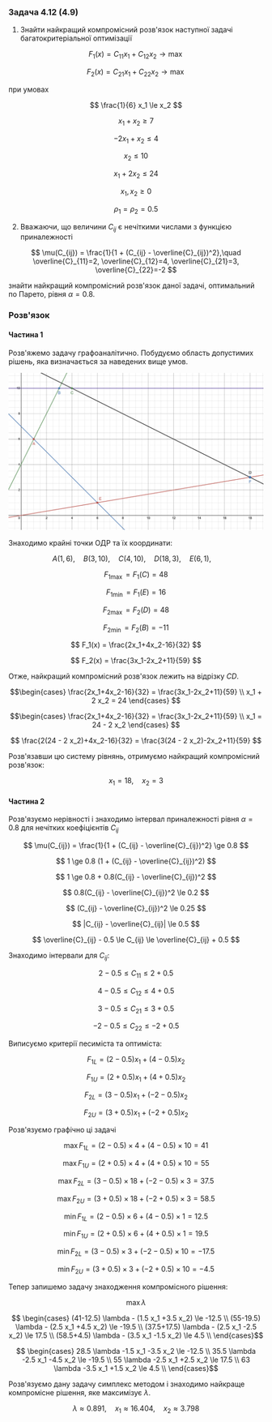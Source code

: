 ### Задача 4.12 (4.9) 

1. Знайти найкращий компромісний розв'язок наступної задачі багатокритеріальної оптимізації 

$$ F_1(x) = C_{11} x_1 + C_{12} x_2 \rightarrow \max $$

$$ F_2(x) = C_{21} x_1 + C_{22} x_2 \rightarrow \max $$

при умовах 

$$ \frac{1}{6} x_1 \le x_2 $$

$$ x_1 + x_2 \ge 7 $$

$$ -2 x_1 + x_2 \le 4 $$

$$ x_2 \le 10 $$

$$ x_1 + 2 x_2 \le 24 $$

$$ x_1, x_2 \ge 0 $$

$$ \rho_1 = \rho_2 = 0.5 $$

2. Вважаючи, що величини $C_{ij}$ є нечіткими числами з функцією приналежності
   
$$ \mu(C_{ij}) = \frac{1}{1 + (C_{ij} - \overline{C}_{ij})^2},\quad 
\overline{C}_{11}=2, 
\overline{C}_{12}=4, 
\overline{C}_{21}=3, 
\overline{C}_{22}=-2
$$

знайти найкращий компромісний розв'язок даної задачі, оптимальний по Парето, рівня $\alpha=0.8$. 

### Розв'язок

#### Частина 1

Розв'яжемо задачу графоаналітично. Побудуємо область допустимих рішень, яка визначається за наведених вище умов.

![](Screenshot%202021-12-26%20at%2017.40.18.png)

Знаходимо крайні точки ОДР та їх координати:


$$ A(1, 6), \quad
B(3, 10), \quad
C(4, 10), \quad
D(18, 3), \quad
E(6, 1), \quad $$

$$ F_{1 \max} = F_1(C) = 48 $$

$$ F_{1 \min} = F_1(E) = 16 $$

$$ F_{2 \max} = F_2(D) = 48 $$

$$ F_{2 \min} = F_2(B) = -11 $$

$$ F_1(x) = \frac{2x_1+4x_2-16}{32} $$

$$ F_2(x) = \frac{3x_1-2x_2+11}{59} $$

Отже, найкращий компромісний розв'язок лежить на відрізку $CD$.

$$\begin{cases}
\frac{2x_1+4x_2-16}{32} = \frac{3x_1-2x_2+11}{59} \\
x_1 + 2 x_2 = 24
\end{cases}
$$

$$\begin{cases}
\frac{2x_1+4x_2-16}{32} = \frac{3x_1-2x_2+11}{59} \\
x_1  = 24 - 2 x_2
\end{cases}
$$

$$ \frac{2(24 - 2 x_2)+4x_2-16}{32} = \frac{3(24 - 2 x_2)-2x_2+11}{59} $$

Розв'язавши цю систему рівнянь, отримуємо найкращий компромісний розв'язок:

$$ x_1 = 18   , \quad x_2 = 3    $$


#### Частина 2

Розв'язуємо нерівності і знаходимо інтервал приналежності рівня $\alpha=0.8$ для нечітких коефіцієнтів $C_{ij}$

$$ \mu(C_{ij}) = \frac{1}{1 + (C_{ij} - \overline{C}_{ij})^2} \ge 0.8 $$

$$ 1 \ge 0.8 (1 + (C_{ij} - \overline{C}_{ij})^2) $$

$$ 1 \ge 0.8 + 0.8(C_{ij} - \overline{C}_{ij})^2 $$

$$ 0.8(C_{ij} - \overline{C}_{ij})^2 \le 0.2 $$

$$ (C_{ij} - \overline{C}_{ij})^2 \le 0.25 $$

$$ |C_{ij} - \overline{C}_{ij}| \le 0.5 $$

$$ \overline{C}_{ij} - 0.5 \le C_{ij} \le \overline{C}_{ij} + 0.5 $$

Знаходимо інтервали для $C_{ij}$:

$$ 2 - 0.5 \le C_{11} \le 2 + 0.5 $$

$$ 4 - 0.5 \le C_{12} \le 4 + 0.5 $$

$$ 3 - 0.5 \le C_{21} \le 3 + 0.5 $$

$$ -2 - 0.5 \le C_{22} \le -2 + 0.5 $$

Виписуємо критерії песиміста та оптиміста:

$$ F_{1L} = (2 - 0.5) x_1 + (4 - 0.5) x_2 $$

$$ F_{1U} = (2 + 0.5) x_1 + (4 + 0.5) x_2 $$

$$ F_{2L} = (3 - 0.5) x_1 + (-2 - 0.5) x_2 $$

$$ F_{2U} = (3 + 0.5) x_1 + (-2 + 0.5) x_2 $$

Розв'язуємо графічно ці задачі

$$\max F_{1L} = (2 - 0.5) \times 4 + (4 - 0.5) \times 10 = 41$$

$$\max F_{1U} = (2 + 0.5) \times 4 + (4 + 0.5) \times 10 = 55 $$

$$\max F_{2L} = (3 - 0.5) \times 18 + (-2 - 0.5) \times 3 = 37.5 $$

$$\max F_{2U} = (3 + 0.5) \times 18 + (-2 + 0.5) \times 3 = 58.5 $$

$$\min F_{1L} = (2 - 0.5) \times 6 + (4 - 0.5) \times 1 = 12.5 $$

$$\min F_{1U} = (2 + 0.5) \times 6 + (4 + 0.5) \times 1 = 19.5 $$

$$\min F_{2L} = (3 - 0.5) \times 3 + (-2 - 0.5) \times 10 = -17.5 $$

$$\min F_{2U} = (3 + 0.5) \times 3 + (-2 + 0.5) \times 10 = -4.5 $$

Тепер запишемо задачу знаходження компромісного рішення:

$$ \max \lambda $$

$$ \begin{cases}
(41-12.5) \lambda - (1.5 x_1 +3.5 x_2) \le -12.5 \\
(55-19.5) \lambda - (2.5 x_1 +4.5 x_2) \le -19.5 \\
(37.5+17.5) \lambda - (2.5 x_1 -2.5 x_2) \le 17.5 \\
(58.5+4.5) \lambda - (3.5 x_1 -1.5 x_2) \le 4.5 \\
\end{cases}$$

$$ \begin{cases}
28.5 \lambda -1.5 x_1 -3.5 x_2 \le -12.5 \\
35.5 \lambda -2.5 x_1 -4.5 x_2 \le -19.5 \\
55 \lambda -2.5 x_1 +2.5 x_2 \le 17.5 \\
63 \lambda -3.5 x_1 +1.5 x_2 \le 4.5 \\
\end{cases}$$


Розв'язуємо дану задачу симплекс методом і знаходимо найкраще компромісне рішення, яке максимізує $\lambda$.

$$ \lambda \approx 0.891 ,\quad x_1 \approx 16.404  ,\quad x_2 \approx 3.798   $$